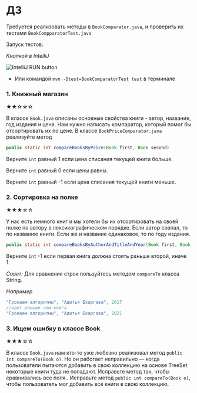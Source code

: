 # ДЗ 
Требуется реализовать методы в `BookComparator.java`, и проверить их тестами `BookCompparatorTest.java`

Запуск тестов: 

*Кнопкой в IntelliJ*

![IntelliJ RUN button](https://i.imgur.com/uHwKybe.png)
* Или командой `mvn -Dtest=BookComparatorTest test` в терминале

### 1. Книжный магазин
★★☆☆☆

В классе `Book.java` описаны основные свойства книги - автор, название, год издания и цена. 
Нам нужно написать компаратор, который помог бы отсортировать их по цене.
В классе `BookPriceComparator.java` реализуйте метод
```java
public static int compareBooksByPrice(Book first, Book second)
```

Верните `int` равный 1 если цена списания текущей книги больше.

Верните `int` равный 0 если цены равны.

Верните `int` равный -1 если цена списания текущей книги меньше.


### 2. Сортировка на полке
★★★☆☆

У нас есть немного книг и мы хотели бы их отсортировать на своей полке по автору в лексикографическом порядке.
Если автор совпал, то по названию книги. Если же и название одинаковое, то по году издания.

```java
public static int compareBooksByAuthorAndTitleAndYear(Book first, Book second)
```

Верните `int` -1 если первая книга должна стоять раньше второй, иначе 1.

*Совет:*
Для сравнения строк пользуйтесь методом `compareTo` класса String.

*Например*
```java
"Грокаем алгоритмы", "Адитья Бхаргава", 2017
//идет раньше чем книга
"Грокаем алгоритмы", "Адитья Бхаргава", 2021
```        


### 3. Ищем ошибку в классе Book
★★★☆☆

В классе `Book.java` нам кто-то уже любезно реализовал метод `public int compareTo(Book o)`.
Но он работает неправильно — когда пользователи пытаются добавить в свою коллекцию на основе TreeSet 
некоторые книги туда не попадают. Исправьте метод так, чтобы сравнивались все поля..
Исправьте метод `public int compareTo(Book o)`, чтобы пользователь мог добавить все книги в свою коллекцию.